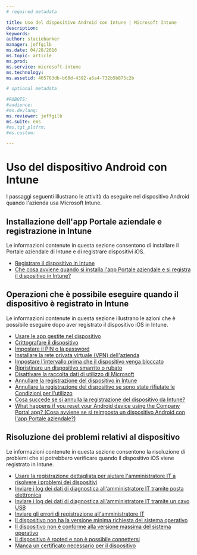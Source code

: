 ```yaml
---
# required metadata

title: Uso del dispositivo Android con Intune | Microsoft Intune
description:
keywords:
author: staciebarker
manager: jeffgilb
ms.date: 04/28/2016
ms.topic: article
ms.prod:
ms.service: microsoft-intune
ms.technology:
ms.assetid: 465763db-b68d-4392-a5a4-732b5b875c2b

# optional metadata

#ROBOTS:
#audience:
#ms.devlang:
ms.reviewer: jeffgilb
ms.suite: ems
#ms.tgt_pltfrm:
#ms.custom:

---
```



# Uso del dispositivo Android con Intune

I passaggi seguenti illustrano le attività da eseguire nel dispositivo Android quando l'azienda usa Microsoft Intune.

## Installazione dell'app Portale aziendale e registrazione in Intune

Le informazioni contenute in questa sezione consentono di installare il Portale aziendale di Intune e di registrare dispositivi iOS.

- [Registrare il dispositivo in Intune](enroll-your-device-in-Intune-android.md)</br>
- [Che cosa avviene quando si installa l'app Portale aziendale e si registra il dispositivo in Intune?](what-happens-if-you-install-the-company-portal-app-and-enroll-your-device-in-intune-android.md)

## Operazioni che è possibile eseguire quando il dispositivo è registrato in Intune

Le informazioni contenute in questa sezione illustrano le azioni che è possibile eseguire dopo aver registrato il dispositivo iOS in Intune.

- [Usare le app gestite nel dispositivo](use-managed-apps-on-your-device-android.md)</br>
- [Crittografare il dispositivo](encrypt-your-device-android.md)</br>
- [Impostare il PIN o la password](set-your-pin-or-password-android.md)</br>
- [Installare la rete privata virtuale (VPN) dell'azienda](install-your-companys-virtual-private-network-VPN-android.md)</br>
- [Impostare l'intervallo prima che il dispositivo venga bloccato](set-the-amount-of-time-before-your-device-is-locked-android.md)</br>
- [Ripristinare un dispositivo smarrito o rubato](reset-erase-your-lost-or-stolen-device-android.md)</br>
- [Disattivare la raccolta dati di utilizzo di Microsoft](turn-off-microsoft-usage-data-collection-android.md)</br>
- [Annullare la registrazione del dispositivo in Intune](unenroll-your-device-from-intune-android.md)</br>
- [Annullare la registrazione del dispositivo se sono state rifiutate le Condizioni per l'utilizzo](unenroll-your-device-from-intune-if-you-declined-terms-of-use-android.md)</br>
- [Cosa succede se si annulla la registrazione del dispositivo da Intune?](what-happens-if-you-unenroll-your-device-from-intune-android.md)</br>
- [What happens if you reset your Android device using the Company Portal app? (Cosa avviene se si reimposta un dispositivo Android con l'app Portale aziendale?)](what-happens-if-you-reset-your-device-using-the-company-portal-android.md)

## Risoluzione dei problemi relativi al dispositivo

Le informazioni contenute in questa sezione consentono la risoluzione di problemi che si potrebbero verificare quando il dispositivo iOS viene registrato in Intune.

- [Usare la registrazione dettagliata per aiutare l'amministratore IT a risolvere i problemi dei dispositivi](use-verbose-logging-to-help-your-it-administrator-fix-device-issues-android.md)</br>
- [Inviare i log dei dati di diagnostica all'amministratore IT tramite posta elettronica](send-diagnostic-data-logs-to-your-it-administrator-using-email-android.md)</br>
- [Inviare i log dei dati di diagnostica all'amministratore IT tramite un cavo USB](send-diagnostic-data-logs-to-your-it-administrator-using-a-usb-cable-android.md)</br>
- [Inviare gli errori di registrazione all'amministratore IT](send-enrollment-errors-to-your-it-administrator-android.md)</br>
- [Il dispositivo non ha la versione minima richiesta del sistema operativo](device-doesnt-have-the-required-minimum-operating-system-version-android.md)</br>
- [Il dispositivo non è conforme alla versione massima del sistema operativo](device-doesnt-comply-with-maximum-operating-system-version-android.md)</br>
- [Il dispositivo è rooted e non è possibile connettersi](your-device-is-rooted-and-you-cant-connect-android.md)</br>
- [Manca un certificato necessario per il dispositivo](your-device-is-missing-a-required-certificate-android.md)</br>




<!--HONumber=May16_HO3-->


